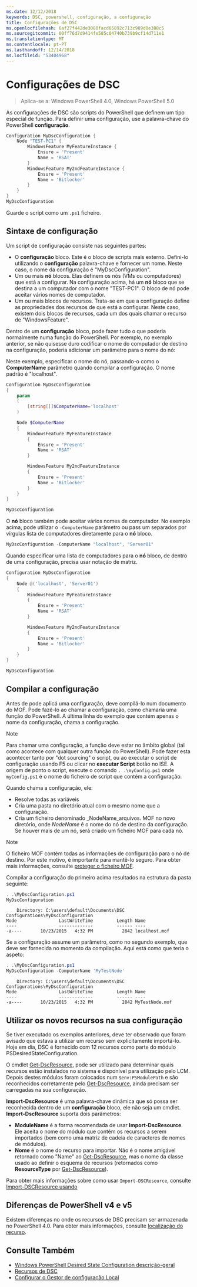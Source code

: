```yaml
---
ms.date: 12/12/2018
keywords: DSC, powershell, configuração, a configuração
title: Configurações de DSC
ms.openlocfilehash: 6af27f442de3080facd65892c713c989d0e388c5
ms.sourcegitcommit: 00ff76d7d9414fe585c04740b739b9cf14d711e1
ms.translationtype: MT
ms.contentlocale: pt-PT
ms.lasthandoff: 12/14/2018
ms.locfileid: "53404968"
---
```

# <a name="dsc-configurations"></a>Configurações de DSC

> Aplica-se a: Windows PowerShell 4.0, Windows PowerShell 5.0

As configurações de DSC são scripts do PowerShell que definem um tipo especial de função.
Para definir uma configuração, use a palavra-chave do PowerShell **configuração**.

```powershell
Configuration MyDscConfiguration {
    Node "TEST-PC1" {
        WindowsFeature MyFeatureInstance {
            Ensure = 'Present'
            Name = 'RSAT'
        }
        WindowsFeature My2ndFeatureInstance {
            Ensure = 'Present'
            Name = 'Bitlocker'
        }
    }
}
MyDscConfiguration
```

Guarde o script como um `.ps1` ficheiro.

## <a name="configuration-syntax"></a>Sintaxe de configuração

Um script de configuração consiste nas seguintes partes:

- O **configuração** bloco. Este é o bloco de scripts mais externo. Defini-lo utilizando o **configuração** palavra-chave e fornecer um nome. Neste caso, o nome da configuração é "MyDscConfiguration".
- Um ou mais **nó** blocos. Elas definem os nós (VMs ou computadores) que está a configurar. Na configuração acima, há um **nó** bloco que se destina a um computador com o nome "TEST-PC1". O bloco de nó pode aceitar vários nomes de computador.
- Um ou mais blocos de recursos. Trata-se em que a configuração define as propriedades dos recursos de que está a configurar. Neste caso, existem dois blocos de recursos, cada um dos quais chamar o recurso de "WindowsFeature".

Dentro de um **configuração** bloco, pode fazer tudo o que poderia normalmente numa função do PowerShell. Por exemplo, no exemplo anterior, se não quisesse duro codificar o nome do computador de destino na configuração, poderia adicionar um parâmetro para o nome do nó:

Neste exemplo, especificar o nome do nó, passando-o como o **ComputerName** parâmetro quando compilar a configuração. O nome padrão é "localhost".

```powershell
Configuration MyDscConfiguration
{
    param
    (
        [string[]]$ComputerName='localhost'
    )

    Node $ComputerName
    {
        WindowsFeature MyFeatureInstance
        {
            Ensure = 'Present'
            Name = 'RSAT'
        }

        WindowsFeature My2ndFeatureInstance
        {
            Ensure = 'Present'
            Name = 'Bitlocker'
        }
    }
}

MyDscConfiguration
```

O **nó** bloco também pode aceitar vários nomes de computador. No exemplo acima, pode utilizar o `-ComputerName` parâmetro ou pass um separados por vírgulas lista de computadores diretamente para o **nó** bloco.

```powershell
MyDscConfiguration -ComputerName "localhost", "Server01"
```

Quando especificar uma lista de computadores para o **nó** bloco, de dentro de uma configuração, precisa usar notação de matriz.

```powershell
Configuration MyDscConfiguration
{
    Node @('localhost', 'Server01')
    {
        WindowsFeature MyFeatureInstance
        {
            Ensure = 'Present'
            Name = 'RSAT'
        }

        WindowsFeature My2ndFeatureInstance
        {
            Ensure = 'Present'
            Name = 'Bitlocker'
        }
    }
}

MyDscConfiguration
```

## <a name="compiling-the-configuration"></a>Compilar a configuração

Antes de pode aplicá uma configuração, deve compilá-lo num documento do MOF.
Pode fazê-lo ao chamar a configuração, como chamaria uma função do PowerShell.
A última linha do exemplo que contém apenas o nome da configuração, chama a configuração.

> [!NOTE]
> Para chamar uma configuração, a função deve estar no âmbito global (tal como acontece com qualquer outra função do PowerShell).
> Pode fazer esta acontecer tanto por "dot sourcing" o script, ou ao executar o script de configuração usando F5 ou clicar no **executar Script** botão no ISE.
> A origem de ponto o script, execute o comando `. .\myConfig.ps1` onde `myConfig.ps1` é o nome do ficheiro de script que contém a configuração.

Quando chama a configuração, ele:

- Resolve todas as variáveis
- Cria uma pasta no diretório atual com o mesmo nome que a configuração.
- Cria um ficheiro denominado _NodeName_arquivos. MOF no novo diretório, onde _NodeName_ é o nome do nó de destino da configuração.
  Se houver mais de um nó, será criado um ficheiro MOF para cada nó.

> [!NOTE]
> O ficheiro MOF contém todas as informações de configuração para o nó de destino. Por este motivo, é importante para mantê-lo seguro.
> Para obter mais informações, consulte [proteger o ficheiro MOF](../pull-server/secureMOF.md).

Compilar a configuração do primeiro acima resultados na estrutura da pasta seguinte:

```powershell
. .\MyDscConfiguration.ps1
MyDscConfiguration
```

```
    Directory: C:\users\default\Documents\DSC Configurations\MyDscConfiguration
Mode                LastWriteTime         Length Name
----                -------------         ------ ----
-a----       10/23/2015   4:32 PM           2842 localhost.mof
```

Se a configuração assume um parâmetro, como no segundo exemplo, que deve ser fornecida no momento da compilação. Aqui está como que teria o aspeto:

```powershell
. .\MyDscConfiguration.ps1
MyDscConfiguration -ComputerName 'MyTestNode'
```

```
    Directory: C:\users\default\Documents\DSC Configurations\MyDscConfiguration
Mode                LastWriteTime         Length Name
----                -------------         ------ ----
-a----       10/23/2015   4:32 PM           2842 MyTestNode.mof
```

## <a name="using-new-resources-in-your-configuration"></a>Utilizar os novos recursos na sua configuração

Se tiver executado os exemplos anteriores, deve ter observado que foram avisado que estava a utilizar um recurso sem explicitamente importá-lo.
Hoje em dia, DSC é fornecido com 12 recursos como parte do módulo PSDesiredStateConfiguration.

O cmdlet [Get-DscResource](/powershell/module/PSDesiredStateConfiguration/Get-DscResource), pode ser utilizado para determinar quais recursos estão instalados no sistema e disponível para utilização pelo LCM.
Depois destes módulos foram colocados num `$env:PSModulePath` e são reconhecidos corretamente pelo [Get-DscResource](/powershell/module/PSDesiredStateConfiguration/Get-DscResource), ainda precisam ser carregadas na sua configuração.

**Import-DscResource** é uma palavra-chave dinâmica que só possa ser reconhecida dentro de um **configuração** bloco, ele não seja um cmdlet.
**Import-DscResource** suporta dois parâmetros:

- **ModuleName** é a forma recomendada de usar **Import-DscResource**. Ele aceita o nome do módulo que contém os recursos a serem importados (bem como uma matriz de cadeia de caracteres de nomes de módulos).
- **Nome** é o nome do recurso para importar. Não é o nome amigável retornado como "Name" ao [Get-DscResource](/powershell/module/PSDesiredStateConfiguration/Get-DscResource), mas o nome da classe usado ao definir o esquema de recursos (retornados como **ResourceType** por [Get-DscResource](/powershell/module/PSDesiredStateConfiguration/Get-DscResource)).

Para obter mais informações sobre como usar `Import-DSCResource`, consulte [Import-DSCResource usando](import-dscresource.md)

## <a name="powershell-v4-and-v5-differences"></a>Diferenças de PowerShell v4 e v5

Existem diferenças no onde os recursos de DSC precisam ser armazenada no PowerShell 4.0. Para obter mais informações, consulte [localização do recurso](import-dscresource.md#resource-location).

## <a name="see-also"></a>Consulte Também

- [Windows PowerShell Desired State Configuration descrição-geral](../overview/overview.md)
- [Recursos de DSC](../resources/resources.md)
- [Configurar o Gestor de configuração Local](../managing-nodes/metaConfig.md)
